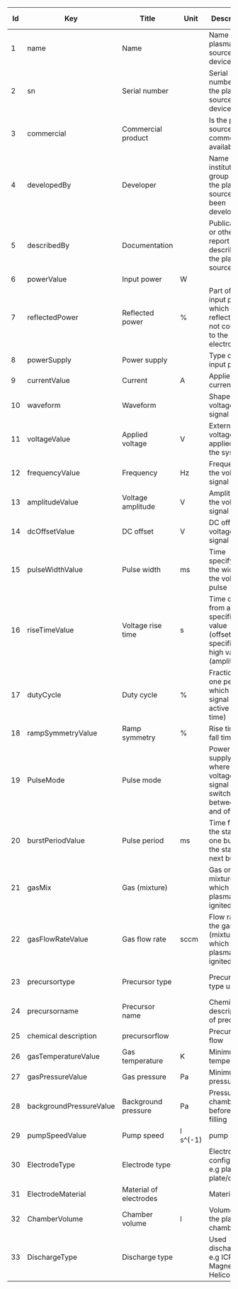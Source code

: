 |Id  |  Key                    | Title                     | Unit| Description                                                                          | Type    | Occ | Allowed values |
|---- | -------------------     | ------------------------- | ----| ---------------------------------------------------------------------------------    | ------- | -------- | ------------- |
|  1| name                    | Name                     |  | Name of the plasma source device                                                     | string  | 1     |               |
|  2| sn                      | Serial number            |  | Serial number of the plasma source device                                            | string  | 1     |               |
|  3| commercial              | Commercial product       |  | Is the plasma source commercially available?                                         | string  | 1     |               |
|  4| developedBy             | Developer                |  | Name of the institution / group where the plasma source has been developed           | string  | 1     |               |
|  5| describedBy             | Documentation            |  | Publication or other report describing the plasma source                             | string  | 1     |               |
|  6| powerValue              | Input power            | W |                                                                                      | number  | 1     |               |
|  7| reflectedPower          | Reflected power        | % | Part of the input power which is reflected and not coupled to the electrode          | number  | 0-1    |               |
|  8| powerSupply             | Power supply             |  | Type of the input power                                                              | string  | 1     |               |
|  9| currentValue            | Current                | A | Applied current                                                                      | string  | 0-1    |               | 
|  10| waveform                | Waveform                |  | Shape of voltage signal                                                              | string  | 0-1    |               | 
|  11| voltageValue            | Applied voltage      | V | External voltage applied to the system                                               | number  | 0-1    |               |
|  12| frequencyValue          | Frequency            | Hz | Frequency of the voltage signal                                                      | number  | 0-1    |               | 
|  13| amplitudeValue          | Voltage amplitude     | V | Amplitude of the voltage signal                                                      | number  | 0-1    |               | 
|  14| dcOffsetValue           | DC offset             | V | DC offset for voltage signal                                                         | number  | 0-1    |               | 
|  15| pulseWidthValue         | Pulse width          | ms | Time specifying the width of the voltage pulse                                       | number  | 0-1    |               | 
|  16| riseTimeValue           | Voltage rise time     | s  | Time change from a specified low value (offset) to a specified high value (amplitude)| number | 0-1  |               | 
|  17| dutyCycle               | Duty cycle            | %   | Fraction of one period in which the signal is active (on-time)                       | number  | 0-1    |               | 
|  18| rampSymmetryValue       | Ramp symmetry         | % | Rise time to fall time ratio                                                         | number  | 0-1    |               | 
|  19| PulseMode               | Pulse mode                | | Power supply mode where the voltage signal is switched between on and off mode       | boolean | 0-1    |               | 
|  20| burstPeriodValue        | Pulse period         | ms | Time from the start of one burst to the start of next burst                          | number  | 0-1    |               | 
|  21| gasMix                  | Gas (mixture)             | | Gas or gas mixture in which the plasma is ignited                                    | string  | 1     |     | 
|  22| gasFlowRateValue        | Gas flow rate   | sccm | Flow rate of the gas (mixture) in which the plasma is ignited                        | number  | 0-1 | | 
|  23| precursortype           | Precursor type            | | Precursor type used                                                                  | string  | 0-1 | solid; liquid; powder| 
|  24| precursorname           | Precursor name            | | Chemical description of precursor                                                    | string  | 0-1 | | 
|  25| chemical description    | precursorflow             | | Precursor flow                                                                       | number  | 0-1 | | 
|  26| gasTemperatureValue     | Gas temperature         | K | Minimum gas temperature                                                              | number  | 1 | | 
|  27| gasPressureValue        | Gas pressure         | Pa | Minimum gas pressure                                                                 | number  | 1  | | 
|  28| backgroundPressureValue | Background pressure   |Pa  | Pressure in chamber before gas filling                                               | number  | 1  | | 
|  29| pumpSpeedValue          | Pump speed    |l s^(-1)| pump speed                                                                           | number  | 0-1 | |
|  30| ElectrodeType           | Electrode type           | | Electrode configuration e.g plate-to-plate/coil                                                              | string  | 1  | | 
|  31| ElectrodeMaterial       | Material of electrodes   | | Material                                                                             | string  | 1  | | 
|  32| ChamberVolume           | Chamber volume        | l | Volume of the plasma chamber                                                         | number  | 1  | | 
|  33| DischargeType           | Discharge type            | | Used discharge e.g ICP; Magnetron; Helicon                                                                       | string  | 1  | | 
